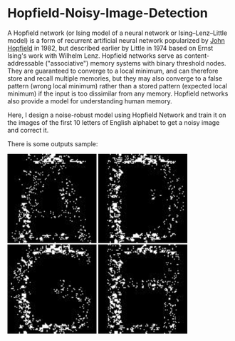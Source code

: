 # Hopfield-Noisy-Image-Detection

A Hopfield network (or Ising model of a neural network or Ising–Lenz–Little model) is a form of recurrent artificial neural network popularized by [John Hopfield](https://en.wikipedia.org/wiki/John_Hopfield) in 1982, but described earlier by Little in 1974 based on Ernst Ising's work with Wilhelm Lenz. Hopfield networks serve as content-addressable ("associative") memory systems with binary threshold nodes. They are guaranteed to converge to a local minimum, and can therefore store and recall multiple memories, but they may also converge to a false pattern (wrong local minimum) rather than a stored pattern (expected local minimum) if the input is too dissimilar from any memory. Hopfield networks also provide a model for understanding human memory.

Here, I design a noise-robust model using Hopfield Network and train it on the images of the first 10 letters of English alphabet to get a noisy image and correct it.

There is some outputs sample:

<img src="https://github.com/mahsawz/Hopfield-Noisy-Image-Detection/blob/main/outputs/64/A.jpeg" width="200" height="200">

<img src="https://github.com/mahsawz/Hopfield-Noisy-Image-Detection/blob/main/outputs/64/D.jpeg" width="200" height="200">

<img src="https://github.com/mahsawz/Hopfield-Noisy-Image-Detection/blob/main/outputs/64/G.jpeg" width="200" height="200">

<img src="https://github.com/mahsawz/Hopfield-Noisy-Image-Detection/blob/main/outputs/64/H.jpeg" width="200" height="200">
